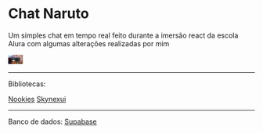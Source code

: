 # Chat Naruto

Um simples chat em tempo real feito durante a imersão react da escola Alura com algumas alterações realizadas por mim

<img src="./img/Intro.jpeg" width="30px">

---

Bibliotecas:

[Nookies](https://github.com/maticzav/nookies)
[Skynexui](https://github.com/skynexui/components)

---

Banco de dados:
[Supabase](https://supabase.com/)